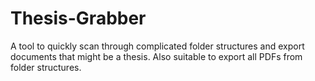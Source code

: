 # Thesis-Grabber
A tool to quickly scan through complicated folder structures and export documents that might be a thesis. Also suitable to export all PDFs from folder structures.
